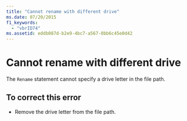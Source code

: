 ```yaml
---
title: "Cannot rename with different drive"
ms.date: 07/20/2015
f1_keywords: 
  - "vbrID74"
ms.assetid: eddb087d-b2e9-4bc7-a567-0bb6c45e0d42
---
```

# Cannot rename with different drive
The `Rename` statement cannot specify a drive letter in the file path.  
  
## To correct this error  
  
- Remove the drive letter from the file path.
